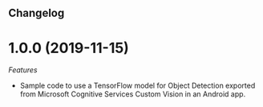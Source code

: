 ## Changelog

<a name="1.0.0"></a>
# 1.0.0 (2019-11-15)

*Features*
* Sample code to use a TensorFlow model for Object Detection exported from Microsoft Cognitive Services Custom Vision in an Android app.
